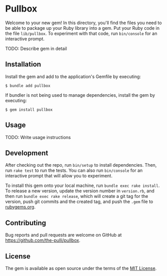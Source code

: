 # Pullbox

Welcome to your new gem! In this directory, you'll find the files you need to be able to package up your Ruby library into a gem. Put your Ruby code in the file `lib/pullbox`. To experiment with that code, run `bin/console` for an interactive prompt.

TODO: Describe gem in detail

## Installation

Install the gem and add to the application's Gemfile by executing:

    $ bundle add pullbox

If bundler is not being used to manage dependencies, install the gem by executing:

    $ gem install pullbox

## Usage

TODO: Write usage instructions

## Development

After checking out the repo, run `bin/setup` to install dependencies. Then, run `rake test` to run the tests. You can also run `bin/console` for an interactive prompt that will allow you to experiment.

To install this gem onto your local machine, run `bundle exec rake install`. To release a new version, update the version number in `version.rb`, and then run `bundle exec rake release`, which will create a git tag for the version, push git commits and the created tag, and push the `.gem` file to [rubygems.org](https://rubygems.org).

## Contributing

Bug reports and pull requests are welcome on GitHub at https://github.com/the-pulli/pullbox.

## License

The gem is available as open source under the terms of the [MIT License](https://opensource.org/licenses/MIT).
